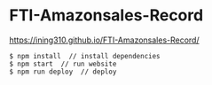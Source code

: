 # FTI-Amazonsales-Record
https://ining310.github.io/FTI-Amazonsales-Record/

```
$ npm install  // install dependencies
$ npm start  // run website
$ npm run deploy  // deploy
```
